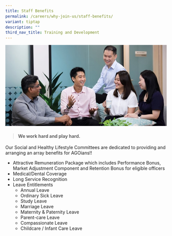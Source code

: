 ```yaml
---
title: Staff Benefits
permalink: /careers/why-join-us/staff-benefits/
variant: tiptap
description: ""
third_nav_title: Training and Development
---
```

![](/images/Office%20shoot/lowres2Z0A6999_800x400.jpg)
> #### **We work hard and play hard.** 

Our Social and Healthy Lifestyle Committees are dedicated to providing and arranging an array benefits for AGOians!!

*   Attractive Remuneration Package which includes Performance Bonus, Market Adjustment Component and Retention Bonus for eligible officers
*   Medical/Dental Coverage
*   Long Service Recognition
*   Leave Entitlements
    *   Annual Leave
    *   Ordinary Sick Leave
    *   Study Leave
    *   Marriage Leave
    *   Maternity & Paternity Leave
    *   Parent-care Leave
    *   Compassionate Leave
    *   Childcare / Infant Care Leave